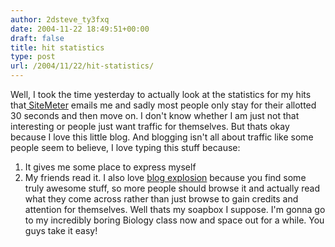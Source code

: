 ```yaml
---
author: 2dsteve_ty3fxq
date: 2004-11-22 18:49:51+00:00
draft: false
title: hit statistics
type: post
url: /2004/11/22/hit-statistics/
---
```


Well, I took the time yesterday to actually look at the statistics for my hits that[ SiteMeter](http://www.sitemeter.com) emails me and sadly most people only stay for their allotted 30 seconds and then move on. I don't know whether I am just not that interesting or people just want traffic for themselves. But thats okay because I love this little blog. And blogging isn't all about traffic like some people seem to believe, I love typing this stuff because:
1. It gives me some place to express myself
2. My friends read it.
I also love [blog explosion](http://www.blogexplosion.com) because you find some truly awesome stuff, so more people should browse it and actually read what they come across rather than just browse to gain credits and attention for themselves.
Well thats my soapbox I suppose. I'm gonna go to my incredibly boring Biology class now and space out for a while. You guys take it easy!

